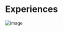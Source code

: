 # Experiences

![image](https://github.com/julianamariela/Experiences/assets/139262897/c66348aa-aa04-451f-9188-ec82a4978df5)



